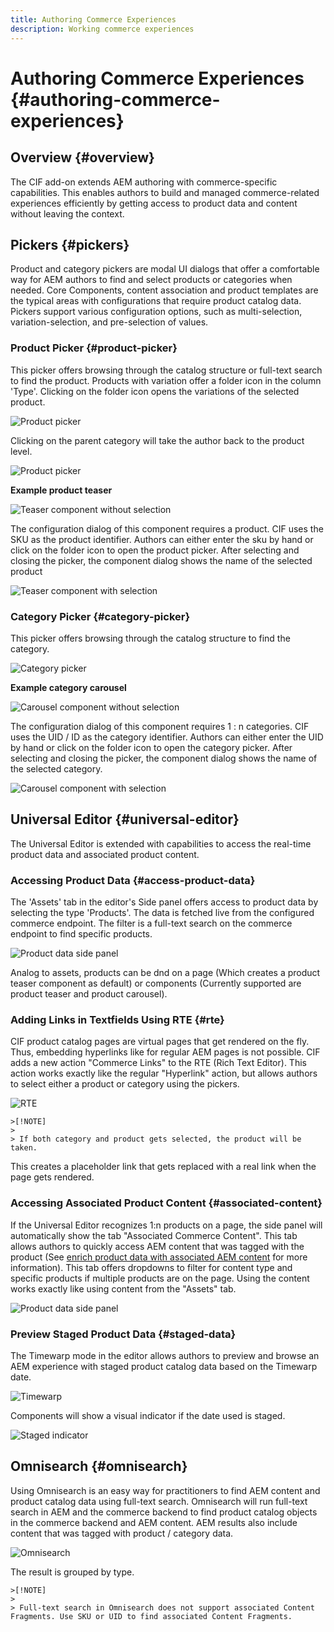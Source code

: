 ```yaml
---
title: Authoring Commerce Experiences
description: Working commerce experiences
---
```

# Authoring Commerce Experiences {#authoring-commerce-experiences}

## Overview {#overview}

The CIF add-on extends AEM authoring with commerce-specific capabilities. This enables authors to build and managed commerce-related experiences efficiently by getting access to product data and content without leaving the context.

## Pickers {#pickers}

Product and category pickers are modal UI dialogs that offer a comfortable way for AEM authors to find and select products or categories when needed. Core Components, content association and product templates are the typical areas with configurations that require product catalog data. Pickers support various configuration options, such as multi-selection, variation-selection, and pre-selection of values.

### Product Picker {#product-picker}

This picker offers browsing through the catalog structure or full-text search to find the product. Products with variation offer a folder icon in the column 'Type'. Clicking on the folder icon opens the variations of the selected product.

![Product picker](../assets/authoring/product-picker.png)

Clicking on the parent category will take the author back to the product level.

![Product picker](../assets/authoring/product-picker-variation.png)

**Example product teaser**

![Teaser component without selection](../assets/authoring/teaser_component_without_selection.png)

The configuration dialog of this component requires a product. CIF uses the SKU as the product identifier. Authors can either enter the sku by hand or click on the folder icon to open the product picker. After selecting and closing the picker, the component dialog shows the name of the selected product

![Teaser component with selection](../assets/authoring/teaser_component_with_selection.png)

### Category Picker {#category-picker}

This picker offers browsing through the catalog structure to find the category.

![Category picker](../assets/authoring/category-picker.png)

**Example category carousel**

![Carousel component without selection](../assets/authoring/carousel_component_without_selection.png)

The configuration dialog of this component requires 1 : n categories. CIF uses the UID / ID as the category identifier. Authors can either enter the UID by hand or click on the folder icon to open the category picker. After selecting and closing the picker, the component dialog shows the name of the selected category.

![Carousel component with selection](../assets/authoring/carousel_component_with_selection.png)

## Universal Editor {#universal-editor}

The Universal Editor is extended with capabilities to access the real-time product data and associated product content.

### Accessing Product Data {#access-product-data}

The 'Assets' tab in the editor's Side panel offers access to product data by selecting the type 'Products'. The data is fetched live from the configured commerce endpoint. The filter is a full-text search on the commerce endpoint to find specific products.

![Product data side panel](../assets/authoring/products-side-panel.png)

Analog to assets, products can be dnd on a page (Which creates a product teaser component as default) or components (Currently supported are product teaser and product carousel).

### Adding Links in Textfields Using RTE {#rte}

CIF product catalog pages are virtual pages that get rendered on the fly. Thus, embedding hyperlinks like for regular AEM pages is not possible. CIF adds a new action "Commerce Links" to the RTE (Rich Text Editor). This action works exactly like the regular "Hyperlink" action, but allows authors to select either a product or category using the pickers.

![RTE](../assets/authoring/RTE.png)

    >[!NOTE]
    >
    > If both category and product gets selected, the product will be taken.

This creates a placeholder link that gets replaced with a real link when the page gets rendered.

### Accessing Associated Product Content {#associated-content}

If the Universal Editor recognizes 1:n products on a page, the side panel will automatically show the tab "Associated Commerce Content". This tab allows authors to quickly access AEM content that was tagged with the product (See [enrich product data with associated AEM content](./enrich-product-associated-content.md) for more information). This tab offers dropdowns to filter for content type and specific products if multiple products are on the page. Using the content works exactly like using content from the "Assets" tab.

![Product data side panel](../assets/authoring/associated-commerce-content-tab.png)

### Preview Staged Product Data {#staged-data}

The Timewarp mode in the editor allows authors to preview and browse an AEM experience with staged product catalog data based on the Timewarp date.

![Timewarp](../assets/authoring/timewarp.png)

Components will show a visual indicator if the date used is staged.

![Staged indicator](../assets/authoring/staged-indicator.png)

## Omnisearch {#omnisearch}

Using Omnisearch is an easy way for practitioners to find AEM content and product catalog data using full-text search. Omnisearch will run full-text search in AEM and the commerce backend to find product catalog objects in the commerce backend and AEM content. AEM results also include content that was tagged with product / category data.

![Omnisearch](../assets/authoring/omnisearch.png)

The result is grouped by type.

    >[!NOTE]
    >
    > Full-text search in Omnisearch does not support associated Content Fragments. Use SKU or UID to find associated Content Fragments.
